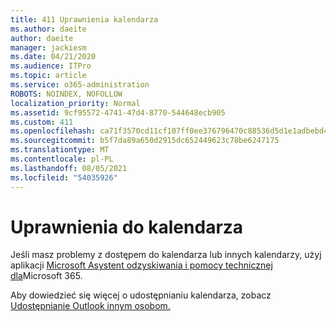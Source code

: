 ```yaml
---
title: 411 Uprawnienia kalendarza
ms.author: daeite
author: daeite
manager: jackiesm
ms.date: 04/21/2020
ms.audience: ITPro
ms.topic: article
ms.service: o365-administration
ROBOTS: NOINDEX, NOFOLLOW
localization_priority: Normal
ms.assetid: 9cf95572-4741-47d4-8770-544648ecb905
ms.custom: 411
ms.openlocfilehash: ca71f3570cd11cf107ff0ee376796470c88536d5d1e1adbebd4d816ea470d5f3
ms.sourcegitcommit: b5f7da89a650d2915dc652449623c78be6247175
ms.translationtype: MT
ms.contentlocale: pl-PL
ms.lasthandoff: 08/05/2021
ms.locfileid: "54035926"
---
```

# <a name="calendar-permissions"></a>Uprawnienia do kalendarza

Jeśli masz problemy z dostępem do kalendarza lub innych kalendarzy, użyj aplikacji [Microsoft Asystent odzyskiwania i pomocy technicznej dla](https://diagnostics.office.com/)Microsoft 365.
  
Aby dowiedzieć się więcej o udostępnianiu kalendarza, zobacz [Udostępnianie Outlook innym osobom.](https://support.office.com/article/353ed2c1-3ec5-449d-8c73-6931a0adab88.aspx)
  

